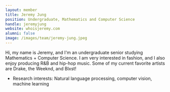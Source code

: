 ```yaml
---
layout: member
title: Jeremy Jung
position: Undergraduate, Mathematics and Computer Science
handle: jeremyjung
website: whoisjeremy.com
alumni: false
image: /images/team/jeremy-jung.jpeg
---
```


Hi, my name is Jeremy, and I'm an undergraduate senior studying Mathematics + Computer Science. I am very interested in fashion, and I also enjoy producing R&B and hip-hop music. Some of my current favorite artists are Drake, the Weeknd, and Blxst!

* Research interests:
Natural language processing, computer vision, machine learning


